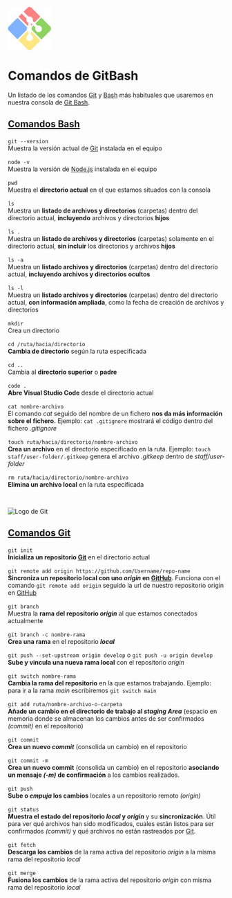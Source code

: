 <img src="../00_img/gitforwindows_logo.png" alt="Logo de Git Bash" height="100"><br>

# Comandos de GitBash
Un listado de los comandos [Git](../GLOSARIO.md#git) y [Bash](../GLOSARIO.md#bash-bourne-again-shell) más habituales que usaremos en nuestra consola de [Git Bash](../GLOSARIO.md#git-bash).

## [Comandos Bash](https://es.wikipedia.org/wiki/Comandos_Bash)

```git --version```<br>
Muestra la versión actual de [Git](../GLOSARIO.md/#git) instalada en el equipo

```node -v```<br>
Muestra la versión de [Node.js](../GLOSARIO.md#nodejs) instalada en el equipo

```pwd```<br>
Muestra el **directorio actual** en el que estamos situados con la consola

```ls```<br>
Muestra un **listado de archivos y directorios** (carpetas) dentro del directorio actual, **incluyendo** archivos y directorios **hijos**

```ls .```<br>
Muestra un **listado de archivos y directorios** (carpetas) solamente en el directorio actual, **sin incluir** los directorios y archivos **hijos**

```ls -a```<br>
Muestra un **listado archivos y directorios** (carpetas) dentro del directorio actual, **incluyendo archivos y directorios ocultos**

```ls -l```<br>
Muestra un **listado archivos y directorios** (carpetas) dentro del directorio actual, **con información ampliada**, como la fecha de creación de archivos y directorios

```mkdir```<br>
Crea un directorio

```cd /ruta/hacia/directorio```<br>
**Cambia de directorio** según la ruta especificada

```cd ..```<br>
Cambia al **directorio superior** o **padre**

```code .```<br>
**Abre Visual Studio Code** desde el directorio actual

```cat nombre-archivo```<br>
El comando *cat* seguido del nombre de un fichero **nos da más información sobre el fichero.** Ejemplo: ```cat .gitignore``` mostrará el código dentro del fichero *.gitignore*

```touch ruta/hacia/directorio/nombre-archivo```<br>
**Crea un archivo** en el directorio especificado en la ruta. Ejemplo: ```touch staff/user-folder/.gitkeep``` genera el archivo *.gitkeep* dentro de *staff/user-folder*

```rm ruta/hacia/directorio/nombre-archivo```<br>
**Elimina un archivo local** en la ruta especificada

<br>

<img src="../00_img/git_logo.png" alt="Logo de Git" height="50"><br>
## [Comandos Git](https://www.atlassian.com/es/git/glossary#commands)

```git init```<br>
**Inicializa un repositorio [Git](../GLOSARIO.md/#git)** en el directorio actual

```git remote add origin https://github.com/Username/repo-name```<br>
**Sincroniza un repositorio local con uno *origin* en [GitHub](../GLOSARIO.md#github)**. Funciona con el comando ```git remote add origin``` seguido la url de nuestro repositorio origin en [GitHub](../GLOSARIO.md#github)

```git branch```<br>
Muestra la **rama del repositorio *origin*** al que estamos conectados actualmente

```git branch -c nombre-rama```<br>
**Crea una rama** en el repositorio ***local***

```git push --set-upstream origin develop``` o ```git push -u origin develop```<br>
**Sube y vincula una nueva rama local** con el repositorio *origin*

```git switch nombre-rama```<br>
**Cambia la rama del repositorio** en la que estamos trabajando. Ejemplo: para ir a la rama *main* escribiremos ```git switch main```

```git add ruta/nombre-archivo-o-carpeta```<br>
**Añade un cambio en el directorio de trabajo al *staging Area*** (espacio en memoria donde se almacenan los cambios antes de ser confirmados *(commit)* en el repositorio)

```git commit```<br>
**Crea un nuevo *commit*** (consolida un cambio) en el repositorio

```git commit -m```<br>
**Crea un nuevo commit** (consolida un cambio) en el repositorio **asociando un mensaje *(-m)* de confirmación** a los cambios realizados.

```git push```<br>
**Sube o *empuja* los cambios** locales a un repositorio remoto *(origin)*

```git status```<br>
**Muestra el estado del repositorio *local* y *origin*** y su **sincronización**. Útil para ver qué archivos han sido modificados, cuales están listos para ser confirmados *(commit)* y qué archivos no están rastreados por [Git](../GLOSARIO.md/#git).

```git fetch```<br>
**Descarga los cambios** de la rama activa del repositorio *origin* a la misma rama del repositorio *local*

```git merge```<br>
**Fusiona los cambios** de la rama activa del repositorio *origin* con misma rama del repositorio *local*